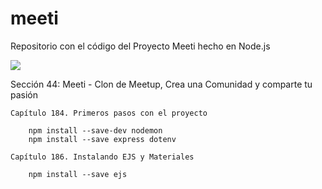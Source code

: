 # meeti
Repositorio con el código del Proyecto Meeti hecho en Node.js

<a href="">
    <img src="https://github.com/xalejandrow/XX">
</a>

Sección 44: Meeti - Clon de Meetup, Crea una Comunidad y comparte tu pasión

    Capítulo 184. Primeros pasos con el proyecto
    
        npm install --save-dev nodemon
        npm install --save express dotenv

    Capítulo 186. Instalando EJS y Materiales 
    
        npm install --save ejs


